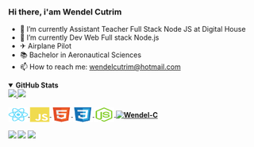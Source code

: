 ### Hi there, i'am Wendel Cutrim

<!--
**wendelcutrim/wendelcutrim** is a ✨ _special_ ✨ repository because its `README.md` (this file) appears on your GitHub profile.

Here are some ideas to get you started:
-->

- 🔭 I’m currently Assistant Teacher Full Stack Node JS at Digital House
- 🌱 I’m currently Dev Web Full stack Node.js
- ✈ Airplane Pilot
- 📚 Bachelor in Aeronautical Sciences
- 📫 How to reach me: wendelcutrim@hotmail.com
 <div style="display: flex;">
  <details open>
    <summary><strong>GitHub Stats<strong></summary>
    <a href="https://github.com/wendelcutrim">
    <img height="163em" src="https://github-readme-stats.vercel.app/api?username=wendelcutrim&show_icons=true&theme=dracula&include_all_commits=true&count_private=true"/>
    <img height="163em" src="https://github-readme-stats.vercel.app/api/top-langs/?username=wendelcutrim&layout=compact&langs_count=10&theme=dracula&hide=CMake%2C%20Makefile"/>
  </details>
</div>

<div style="display: inline_block">
  <br>
  <img align="center" alt="Wendel-React" height="30" width="40" title="React" src="https://raw.githubusercontent.com/devicons/devicon/master/icons/react/react-original.svg">
  <img align="center" alt="Wendel-Js" height="30" width="40" title="Javascript" src="https://raw.githubusercontent.com/devicons/devicon/master/icons/javascript/javascript-plain.svg">
  <img align="center" alt="Wendel-HTML" height="30" width="40" title="HTML" src="https://raw.githubusercontent.com/devicons/devicon/master/icons/html5/html5-original.svg">
  <img align="center" alt="Wendel-CSS" height="30" width="40" title="CSS" src="https://raw.githubusercontent.com/devicons/devicon/master/icons/css3/css3-original.svg">
  <!--<img align="center" alt="Wendel-Python" height="30" width="40" src="https://raw.githubusercontent.com/devicons/devicon/master/icons/python/python-original.svg">-->
  <img align="center" alt="Wendel-NodeJS" height="30" width="40" title="Node JS" src="https://raw.githubusercontent.com/devicons/devicon/master/icons/nodejs/nodejs-original.svg">
  <img align="center" alt="Wendel-C" height="30" width="40" title="C" src="https://cdn.jsdelivr.net/gh/devicons/devicon/icons/c/c-original.svg">
  <!--<img align="center" alt="Wendel-Csharp" height="30" width="40" src="https://raw.githubusercontent.com/devicons/devicon/master/icons/csharp/csharp-original.svg">-->
</div>
<br>
<div> 
  <a href="https://instagram.com/wendeldim" target="_blank"><img src="https://img.shields.io/badge/-Instagram-%23E4405F?style=for-the-badge&logo=instagram&logoColor=white"></a>
  <a href = "mailto:wendelcutrim.com" target="_blank"><img src="https://img.shields.io/badge/-Mail-%23333?style=for-the-badge&logo=mail&logoColor=white"></a>
  <a href="https://www.linkedin.com/in/wendel-cutrim-766643174/" target="_blank"><img src="https://img.shields.io/badge/-LinkedIn-%230077B5?style=for-the-badge&logo=linkedin&logoColor=white"></a> 
</div>
